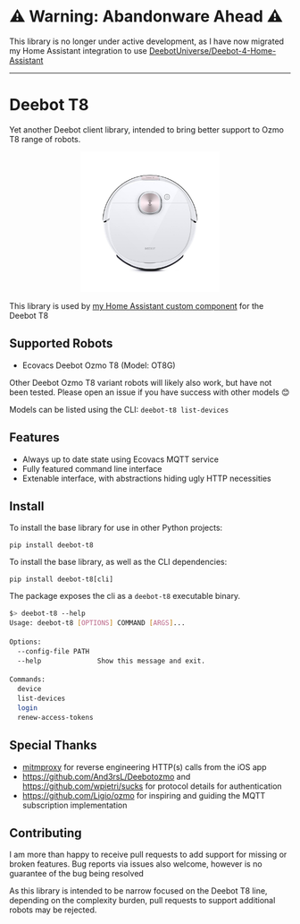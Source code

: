 # ⚠️ Warning: Abandonware Ahead ⚠️

This library is no longer under active development, as I have now migrated my Home Assistant integration to use [DeebotUniverse/Deebot-4-Home-Assistant](https://github.com/DeebotUniverse/Deebot-4-Home-Assistant)

---

# Deebot T8

Yet another Deebot client library, intended to bring better support to Ozmo T8 range of robots.

<p align="center">
<img alt="Ecovacs Deebot OZMO T8 robot vacuum" src="./doc/img/deebot_t8.jpg" height="250px" />
</p>

This library is used by [my Home Assistant custom component](https://github.com/nickw444/deebot-t8-hass) for the Deebot T8

## Supported Robots

* Ecovacs Deebot Ozmo T8 (Model: OT8G)

Other Deebot Ozmo T8 variant robots will likely also work, but have not been tested. Please open an issue if you have success with other models 😊 

Models can be listed using the CLI: `deebot-t8 list-devices`

## Features

* Always up to date state using Ecovacs MQTT service
* Fully featured command line interface
* Extenable interface, with abstractions hiding ugly HTTP necessities

## Install

To install the base library for use in other Python projects:

```
pip install deebot-t8
```

To install the base library, as well as the CLI dependencies:

```
pip install deebot-t8[cli]
```

The package exposes the cli as a `deebot-t8` executable binary.

```sh
$> deebot-t8 --help
Usage: deebot-t8 [OPTIONS] COMMAND [ARGS]...

Options:
  --config-file PATH
  --help              Show this message and exit.

Commands:
  device
  list-devices
  login
  renew-access-tokens
```

## Special Thanks

* [mitmproxy](https://mitmproxy.org/) for reverse engineering HTTP(s) calls from the iOS app
* https://github.com/And3rsL/Deebotozmo and https://github.com/wpietri/sucks for protocol details for authentication
* https://github.com/Ligio/ozmo for inspiring and guiding the MQTT subscription implementation

## Contributing

I am more than happy to receive pull requests to add support for missing or broken features. Bug reports via issues also welcome, however is no guarantee of the bug being resolved

As this library is intended to be narrow focused on the Deebot T8 line, depending on the complexity burden, pull requests to support additional robots may be rejected. 
